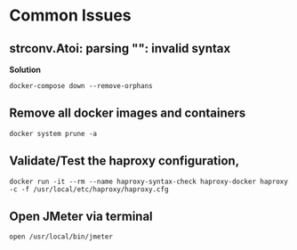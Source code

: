 # Common Issues

## strconv.Atoi: parsing "": invalid syntax

**Solution**

```
docker-compose down --remove-orphans
```
## Remove all docker images and containers
```
docker system prune -a
```
## Validate/Test the haproxy configuration,
```
docker run -it --rm --name haproxy-syntax-check haproxy-docker haproxy -c -f /usr/local/etc/haproxy/haproxy.cfg
```
## Open JMeter via terminal
```
open /usr/local/bin/jmeter
```
